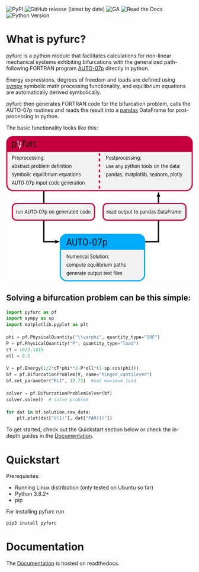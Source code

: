 ![PyPI](https://img.shields.io/pypi/v/pyfurc?style=flat-square)
![GitHub release (latest by date)](https://img.shields.io/github/v/release/klunkean/pyfurc?style=flat-square)
![GA](https://img.shields.io/github/workflow/status/klunkean/pyfurc/tests?style=flat-square)
![Read the Docs](https://img.shields.io/readthedocs/pyfurc?style=flat-square)
![Python Version](https://img.shields.io/badge/python-3.8-blue?style=flat-square)
# What is pyfurc?

pyfurc is a python module that facilitates calculations for non-linear
mechanical systems exhibiting bifurcations with the generalized
path-following FORTRAN program [AUTO-07p](http://indy.cs.concordia.ca/auto/)
directly in python.

Energy expressions, degrees of freedom and loads are defined
using  [sympy](https://docs.sympy.org/latest/index.html)
symbolic math processing functionality, and equilibrium equations
are automatically derived symbolically.

pyfurc then generates FORTRAN code for the bifurcation problem,
calls the AUTO-07p routines and reads the result into a
[pandas](https://pandas.pydata.org/docs/user_guide/index.html) DataFrame
for post-processing in python.

The basic functionality looks like this:

<img src="doc/source/_static/img/pyfurc_diagram.png" alt="drawing" width="550"/>

## Solving a bifurcation problem can be this simple:

```python
import pyfurc as pf
import sympy as sp
import matplotlib.pyplot as plt

phi = pf.PhysicalQuantity("\\varphi", quantity_type="DOF")
P = pf.PhysicalQuantity("P", quantity_type="load")
cT = 10/3.1415
ell = 0.5

V = pf.Energy(1/2*cT*phi**2-P*ell*(1-sp.cos(phi)))
bf = pf.BifurcationProblem(V, name="hinged_cantilever")
bf.set_parameter("RL1", 12.73)  #set maximum load

solver = pf.BifurcationProblemSolver(bf)
solver.solve()  # solve problem

for dat in bf.solution.raw_data:
    plt.plot(dat["U(1)"], dat["PAR(1)"])
```

To get started, check out the Quickstart section below or check the
in-depth guides in the [Documentation](https://pyfurc.readthedocs.io/en/latest/).

# Quickstart

Prerequisites:

* Running Linux distribution (only tested on Ubuntu so far)
* Python 3.8.2+
* pip

For installing pyfurc run

```bash
pip3 install pyfurc
```

# Documentation

The [Documentation](https://pyfurc.readthedocs.io/en/latest/) is hosted on readthedocs.



<!-- ## 2.2 Testing
Open up a python 3 console and type `import pyfurc` if there is no error message the installation should have been successful.

# 3 Installing and using Jupyter-Notebook on WSL
This is optional but I really like jupyter-notebooks maybe you do too.

## 3.1 Installation
Open up a Ubuntu Terminal and run
```shell
pip3 install notebook
```
All done!

In the Ubuntu Terminal now run
```shell
jupyter notebook
```

The output should contain
```
http://localhost:8888/?token=xxxxxxxxxxxxxxxxxxxxxxxxxxxxxxxxxxxxxxxx
```
somewhere. Copy the part after `token=`, i.e. the `xxxxxx...` from above.

Now open your favorite browser in Windows and navigate to
```
127.0.0.1:8888
```
For future convenience set a password at the bottom of the page! Here you must supply the token we just copied.

Once you have set the password you're redirected to jupyter's landing page showing you the home directory of your Ubuntu file system (should be empty).

On the top right, click "new" -> "python3".

Now you have a jupyter notebook to play with. Type
```python
print("Hello World!")
```
in the first cell and hit Ctrl+Enter.

# 4 A first Example: Hinged cantilever

Consider the following system:

![hinged_cant.png](doc/img/hinged_cant.png)

The total energy in the system is given by
```math
\begin{aligned}
V(\varphi) &= U(\varphi)-P\mathcal E(\varphi)\\&=\frac12 c_\mathrm{T}\varphi^2-F\ell\left(1-\cos\varphi\right)
\end{aligned}
```
## 4.1 Implementing this problem using pyfurc

First we import needed modules

```python
import pyfurc as pf
import sympy as sp
from math import pi
```
### 4.1.1 Defining physical quantities

Let us first define all contained variables as `pyfurc.PhysicalQuantity`.

It is important to set the `quantity_type` kwarg which may be one of `DOF`, `load` or `parameter`.

The `value` kwarg is optional (default=0.0) and will set the initial values if `quantity_type` is `DOF` or `load`, or the fixed constant value if `quantity_type` is `parameter`. The values can be changed later.


```python
phi = pf.PhysicalQuantity("\\varphi", quantity_type="DOF", value=0.0)
P = pf.PhysicalQuantity("P", quantity_type="load", value=0.0)
cT = pf.PhysicalQuantity("c_T", quantity_type="parameter", value=10/pi)
ell = pf.PhysicalQuantity("ell", quantity_type="parameter", value=0.5)
```

Next we define the energy expression using these quantites as a sympy expression. This is possible since `PhysicalQuantity` is a subclass of `sympy.Symbol`.

### 4.1.2 Defining the energy
First we define the energy as a symbolic expression `V_expr`
```python
V_expr = 1/2*cT*phi**2-P*ell*(1-sp.cos(phi))
```

To use this energy expression for the bifurcation analysis we create a `pyfurc.Energy` object from this expression:


```python
V = pf.Energy(V_expr)
```

We can print information about the energy:


```python
V.info()
```
Output:

    Potential energy with 1 DOF(s):
    -P*ell*(-cos(\varphi) + 1) + 0.5*\varphi**2*c_T

    The DOFs are:
    	\varphi - Fortran Name: U(1) - Init. Value: 0.000000
    The parameters are:
    	c_T - Fortran Name: PAR(2) - Value: 3.183099
    	ell - Fortran Name: PAR(3) - Value: 0.500000
    The load is:
    	P - Fortran Name: PAR(1) - Init. Value: 0.000000



Or directly access the information dicts `params`, `dofs` or `load`, e.g.:


```python
print(V.params)
```
Output:

    {c_T: {'name': 'PAR(2)', 'value': 3.183098861837907}, ell: {'name': 'PAR(3)', 'value': 0.5}}



The `pyfurc.Energy` class can also determine and output the equilibrium equations as symbolic objects:


```python
V.equilibrium()
```
Output:

```math
[ - P \ell \sin{\left (\varphi \right )} + 1.0 \varphi c_{T}]
```

The derivatives are calculated symbolically using sympy.

### 4.1.3 Defining the Bifurcation Problem

Now having defined a `pyfurc.Energy`, we use this energy to setup our bifurcation problem to be solved. Let us initialize a `pyfurc.BifurcationProblem` with the name `hinged`. The name will be used for the AUTO files.


```python
bf = pf.BifurcationProblem(V, name="hinged")
```

The problem class contains all calculation parameters which can be printed as follows:


```python
bf.print_parameters()
```
Output:

    NTST	: 50
    IAD	: 3
    EPSL	: 1e-07
    EPSU	: 1e-07
    EPSS	: 1e-05
    ITMX	: 8
    ITNW	: 5
    DS	: 0.1
    DSMIN	: 0.001
    DSMAX	: 0.2
    IADS	: 1
    STOP	: []
    NMX	: 200
    RL0	: 0.0
    RL1	: 0.0
    MXBF	: 10
    NPR	: 200
    IID	: 2
    IPLT	: 0
    UZR	: {}
    UZSTOP	: {}



Refer to the AUTO documentation for detailed descriptions of the parameters. The names are identical with the names used in the AUTO `c.xxx` file

To change a parameter we use the `set_parameter(name, value)` method. For example we set the maximum load `RL1`, as above, to a value of `12.73`:


```python
bf.set_parameter("RL1", 12.73)
```
### 4.1.4 Defining the solver

Having defined the problem we can instantiate a `BifurcationProblemSolver` object which handles the AUTO code generation and execution.


```python
solver = pf.BifurcationProblemSolver(bf)
```

To solve the problem we call the `solve()` method:


```python
solver.solve()
```

Output:

    Running AUTO on problem hinged
    ------------------------------------------------------------------------
    gfortran -fopenmp -O -c hinged.f90 -o hinged.o
    gfortran -fopenmp -O hinged.o -o hinged.exe /home/andre/localtu/prog/auto/07p/lib/*.o
    Starting hinged ...

      BR    PT  TY  LAB    PAR(1)        L2-NORM         U(1)
       1     1  EP    1   0.00000E+00   0.00000E+00   0.00000E+00
       1    33  BP    2   6.36620E+00   0.00000E+00   0.00000E+00
       1    65  EP    3   1.27662E+01   0.00000E+00   0.00000E+00

      BR    PT  TY  LAB    PAR(1)        L2-NORM         U(1)
       2    59  EP    4   1.28314E+01   1.90442E+00   1.90442E+00

      BR    PT  TY  LAB    PAR(1)        L2-NORM         U(1)
       2    59  EP    5   1.28314E+01   1.90442E+00  -1.90442E+00

     Total Time    0.628E-02
    hinged ... done

    ------------------------------------------------------------------------


The `BifurcationProblem` we just solved now has an attribute `solution` which (for now) only contains raw data we can plot manually (you need to install `matplotlib` for this: `pip3 install matplotlib`)


```python
import matplotlib.pyplot as plt
for dat in bf.solution.raw_data:
    plt.plot(dat["U(1)"], dat["PAR(1)"])
```

Output:

![png](doc/img/hinged_bifurcation_plot.png)


The post-processing capabilities are to be extended soon.

## 4.2 Summary and whole code

This is what we have done:

* Define `PhysicalQuantity` objects and set values
* Define `Energy` Object
* Define `BifurcationProblem` object and set parameters
* Define `BifurcationProblemSolver` object and call `solve` method
* Plot results from `BifurcationProblem.solution`

## 4.3 Runnable Code:
```python
import pyfurc as pf
import sympy as sp
from math import pi
import matplotlib.pyplot as plt

# Physical quantities
phi = pf.PhysicalQuantity("\\varphi", quantity_type="DOF", value=0.0)
P = pf.PhysicalQuantity("P", quantity_type="load", value=0.0)
cT = pf.PhysicalQuantity("c_T", quantity_type="parameter", value=10/pi)
ell = pf.PhysicalQuantity("ell", quantity_type="parameter", value=0.5)

# Energy
V_expr = 1/2*cT*phi**2-P*ell*(1-sp.cos(phi))
V = pf.Energy(V_expr)

# BifurcationProblem
bf = pf.BifurcationProblem(V, name="hinged")
bf.set_parameter("RL1", 12.73)  #set maximum load

# BifurcationProblemSolver
solver = pf.BifurcationProblemSolver(bf)
solver.solve()  # solve problem

# Plot solution (manually)
for dat in bf.solution.raw_data:
    plt.plot(dat["U(1)"], dat["PAR(1)"])
```

Output

    Running AUTO on problem hinged
    ------------------------------------------------------------------------
    gfortran -fopenmp -O -c hinged.f90 -o hinged.o
    gfortran -fopenmp -O hinged.o -o hinged.exe /home/andre/localtu/prog/auto/07p/lib/*.o
    Starting hinged ...

      BR    PT  TY  LAB    PAR(1)        L2-NORM         U(1)
       1     1  EP    1   0.00000E+00   0.00000E+00   0.00000E+00
       1    33  BP    2   6.36620E+00   0.00000E+00   0.00000E+00
       1    65  EP    3   1.27662E+01   0.00000E+00   0.00000E+00

      BR    PT  TY  LAB    PAR(1)        L2-NORM         U(1)
       2    59  EP    4   1.28314E+01   1.90442E+00   1.90442E+00

      BR    PT  TY  LAB    PAR(1)        L2-NORM         U(1)
       2    59  EP    5   1.28314E+01   1.90442E+00  -1.90442E+00

     Total Time    0.530E-02
    hinged ... done

    ------------------------------------------------------------------------

# pyfurc roadmap:

* Add support for continuous systems (Ritz)
* Automatic assembly of the Hessian, symbolic determination of critical points
* Automatic evaluation of the stability of equilibrium paths
* Expand postprocessing capabilities -->
